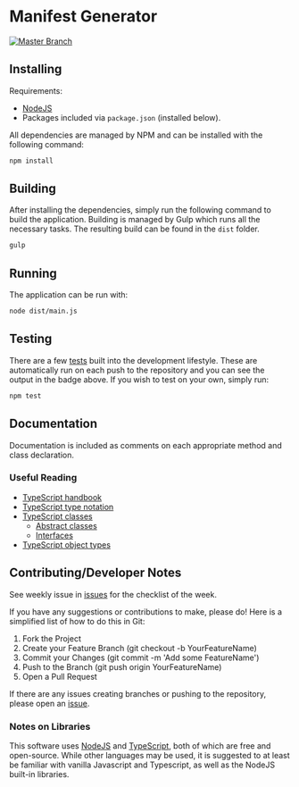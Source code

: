# Manifest Generator

[![Master Branch](https://github.com/DigitalPiranesiStorage/Manifest-Generator/actions/workflows/build-master-using-gulp.yml/badge.svg?branch=master)](https://github.com/DigitalPiranesiStorage/Manifest-Generator/actions/workflows/build-master-using-gulp.yml)

## Installing
Requirements:
* [NodeJS](https://nodejs.org/en/)
* Packages included via ```package.json``` (installed below).

All dependencies are managed by NPM and can be installed with the following
command:

```bash
npm install
```

## Building
After installing the dependencies, simply run the following command to build the application.
Building is managed by Gulp which runs all the necessary tasks. The resulting
build can be found in the ```dist``` folder.

```bash
gulp
```

## Running
The application can be run with:

```bash
node dist/main.js
```

## Testing
There are a few [tests](./test) built into the development lifestyle. These are automatically run on each push to the repository and you can see the output in the badge above. If you wish to test on your own, simply run:

```bash
npm test
```

## Documentation
Documentation is included as comments on each appropriate method and class declaration.

### Useful Reading
* [TypeScript handbook](https://www.typescriptlang.org/docs/handbook/intro.html)
* [TypeScript type notation](https://www.tutorialsteacher.com/typescript/type-annotation)
* [TypeScript classes](https://www.typescriptlang.org/docs/handbook/2/classes.html)
  * [Abstract classes](https://www.tutorialsteacher.com/typescript/abstract-class)
  * [Interfaces](https://www.tutorialsteacher.com/typescript/typescript-interface)
* [TypeScript object types](https://www.typescriptlang.org/docs/handbook/2/objects.html)

## Contributing/Developer Notes
See weekly issue in [issues](https://github.com/DigitalPiranesiStorage/Manifest-Generator/issues) for the checklist of the week.

If you have any suggestions or contributions to make, please do! Here is a simplified list of how to do this in Git:

1. Fork the Project
2. Create your Feature Branch (git checkout -b YourFeatureName)
3. Commit your Changes (git commit -m 'Add some FeatureName')
4. Push to the Branch (git push origin YourFeatureName)
5. Open a Pull Request

If there are any issues creating branches or pushing to the repository, please open an [issue](https://github.com/DigitalPiranesiStorage/Manifest-Generator/issues).

### Notes on Libraries
This software uses [NodeJS](https://www.nodejs.org) and [TypeScript](https://www.typescriptlang.org/docs/handbook/typescript-in-5-minutes.html), both of which are free and open-source. While other languages may be used, it is suggested to at least be familiar with vanilla Javascript and Typescript, as well as the NodeJS built-in libraries.

